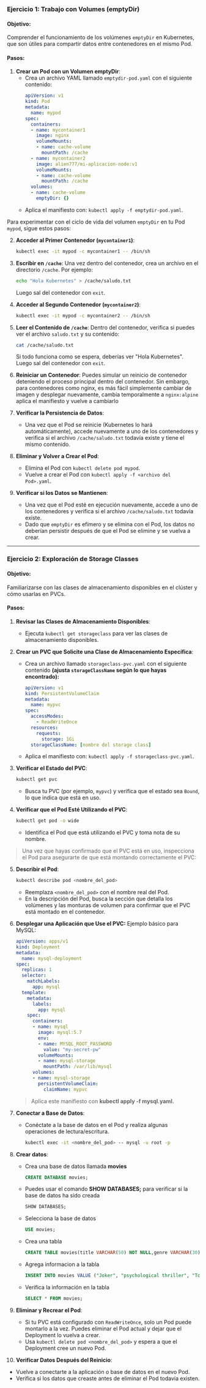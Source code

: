 ### Ejercicio 1: Trabajo con Volumes (emptyDir)

#### Objetivo:
Comprender el funcionamiento de los volúmenes `emptyDir` en Kubernetes, que son útiles para compartir datos entre contenedores en el mismo Pod.

#### Pasos:

1. **Crear un Pod con un Volumen emptyDir**:
   - Crea un archivo YAML llamado `emptydir-pod.yaml` con el siguiente contenido:
     ```yaml
     apiVersion: v1
     kind: Pod
     metadata:
       name: mypod
     spec:
       containers:
       - name: mycontainer1
         image: nginx
         volumeMounts:
         - name: cache-volume
           mountPath: /cache
       - name: mycontainer2
         image: alien777/mi-aplicacion-node:v1
         volumeMounts:
         - name: cache-volume
           mountPath: /cache
       volumes:
       - name: cache-volume
         emptyDir: {}
     ```
   - Aplica el manifiesto con: `kubectl apply -f emptydir-pod.yaml`.

Para experimentar con el ciclo de vida del volumen `emptyDir` en tu Pod `mypod`, sigue estos pasos:

2. **Acceder al Primer Contenedor (`mycontainer1`)**:
   ```bash
   kubectl exec -it mypod -c mycontainer1 -- /bin/sh
   ```

3. **Escribir en `/cache`**:
   Una vez dentro del contenedor, crea un archivo en el directorio `/cache`. Por ejemplo:
   ```bash
   echo "Hola Kubernetes" > /cache/saludo.txt
   ```
   Luego sal del contenedor con `exit`.

4. **Acceder al Segundo Contenedor (`mycontainer2`)**:
   ```bash
   kubectl exec -it mypod -c mycontainer2 -- /bin/sh
   ```

5. **Leer el Contenido de `/cache`**:
   Dentro del contenedor, verifica si puedes ver el archivo `saludo.txt` y su contenido:
   ```bash
   cat /cache/saludo.txt
   ```
   Si todo funciona como se espera, deberías ver "Hola Kubernetes". Luego sal del contenedor con `exit`.

6. **Reiniciar un Contenedor**:
   Puedes simular un reinicio de contenedor deteniendo el proceso principal dentro del contenedor. Sin embargo, para contenedores como nginx, es más fácil simplemente cambiar de imagen y desplegar nuevamente, cambia temporalmente a `nginx:alpine` aplica el manifiesto y vuelve a cambiarlo

7. **Verificar la Persistencia de Datos**:
   - Una vez que el Pod se reinicie (Kubernetes lo hará automáticamente), accede nuevamente a uno de los contenedores y verifica si el archivo `/cache/saludo.txt` todavía existe y tiene el mismo contenido.

8. **Eliminar y Volver a Crear el Pod**:
   - Elimina el Pod con `kubectl delete pod mypod`.
   - Vuelve a crear el Pod con `kubectl apply -f <archivo del Pod>.yaml`.

9. **Verificar si los Datos se Mantienen**:
   - Una vez que el Pod esté en ejecución nuevamente, accede a uno de los contenedores y verifica si el archivo `/cache/saludo.txt` todavía existe.
   - Dado que `emptyDir` es efímero y se elimina con el Pod, los datos no deberían persistir después de que el Pod se elimine y se vuelva a crear.

--- 
### Ejercicio 2: Exploración de Storage Classes

#### Objetivo:
Familiarizarse con las clases de almacenamiento disponibles en el clúster y cómo usarlas en PVCs.

#### Pasos:

1. **Revisar las Clases de Almacenamiento Disponibles**:
   - Ejecuta `kubectl get storageclass` para ver las clases de almacenamiento disponibles.

2. **Crear un PVC que Solicite una Clase de Almacenamiento Específica**:
   - Crea un archivo llamado `storageclass-pvc.yaml` con el siguiente contenido **(ajusta `storageClassName` según lo que hayas encontrado):**
     ```yaml
     apiVersion: v1
     kind: PersistentVolumeClaim
     metadata:
       name: mypvc
     spec:
       accessModes:
         - ReadWriteOnce
       resources:
         requests:
           storage: 1Gi
       storageClassName: [nombre del storage class]
     ```
   - Aplica el manifiesto con: `kubectl apply -f storageclass-pvc.yaml`.


3. **Verificar el Estado del PVC**:
   ```bash
   kubectl get pvc
   ```
   - Busca tu PVC (por ejemplo, `mypvc`) y verifica que el estado sea `Bound`, lo que indica que está en uso.

4. **Verificar que el Pod Esté Utilizando el PVC**:
   ```bash
   kubectl get pod -o wide
   ```
   - Identifica el Pod que está utilizando el PVC y toma nota de su nombre.

> Una vez que hayas confirmado que el PVC está en uso, inspecciona el Pod para asegurarte de que está montando correctamente el PVC:

5. **Describir el Pod**:
   ```bash
   kubectl describe pod <nombre_del_pod>
   ```
   - Reemplaza `<nombre_del_pod>` con el nombre real del Pod.
   - En la descripción del Pod, busca la sección que detalla los volúmenes y las monturas de volumen para confirmar que el PVC está montado en el contenedor.

6. **Desplegar una Aplicación que Use el PVC:**
   Ejemplo básico para MySQL:
   ```yaml
   apiVersion: apps/v1
   kind: Deployment
   metadata:
     name: mysql-deployment
   spec:
     replicas: 1
     selector:
       matchLabels:
         app: mysql
     template:
       metadata:
         labels:
           app: mysql
       spec:
         containers:
         - name: mysql
           image: mysql:5.7
           env:
           - name: MYSQL_ROOT_PASSWORD
             value: "my-secret-pw"
           volumeMounts:
           - name: mysql-storage
             mountPath: /var/lib/mysql
         volumes:
         - name: mysql-storage
           persistentVolumeClaim:
             claimName: mypvc
   ```
   > Aplica este manifiesto con **kubectl apply -f mysql.yaml.**

7. **Conectar a Base de Datos**:
   - Conéctate a la base de datos en el Pod y realiza algunas operaciones de lectura/escritura. 
     ```bash
     kubectl exec -it <nombre_del_pod> -- mysql -u root -p
     ```

8. **Crear datos**:
   - Crea una base de datos llamada **movies**
     ```sql
     CREATE DATABASE movies;
     ```
   - Puedes usar el comando **SHOW DATABASES;** para verificar si la base de datos ha sido creada
     ```sql
     SHOW DATABASES;
     ```
   - Selecciona la base de datos
     ```sql
     USE movies;
     ```
   - Crea una tabla
     ```sql
     CREATE TABLE movies(title VARCHAR(50) NOT NULL,genre VARCHAR(30) NOT NULL,director VARCHAR(60) NOT NULL,release_year INT NOT NULL,PRIMARY KEY(title));
     ```
   - Agrega informacion a la tabla
     ```sql
     INSERT INTO movies VALUE ("Joker", "psychological thriller", "Todd Phillips", 2019);
     ```
   - Verifica la información en la tabla
     ```sql
     SELECT * FROM movies;
     ```

9. **Eliminar y Recrear el Pod**:
   - Si tu PVC está configurado con `ReadWriteOnce`, solo un Pod puede montarlo a la vez. Puedes eliminar el Pod actual y dejar que el Deployment lo vuelva a crear.
   - Usa `kubectl delete pod <nombre_del_pod>` y espera a que el Deployment cree un nuevo Pod.

10. **Verificar Datos Después del Reinicio**:
   - Vuelve a conectarte a la aplicación o base de datos en el nuevo Pod.
   - Verifica si los datos que creaste antes de eliminar el Pod todavía existen.
